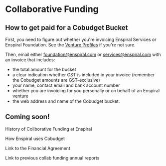 # Collaborative Funding

## How to get paid for a Cobudget Bucket

First, you need to figure out whether you're invoicing Enspiral Services or Enspiral Foundation. See the [Venture Profiles](http://handbook.enspiral.com/venture_profiles.html) if you're not sure.

Then, email either foundation@enspiral.com or services@enspiral.com with an invoice that includes:
* the total amount for the bucket
* a clear indication whether GST is included in your invoice (remember the Cobudget amounts are GST-exclusive)
* your name, contact email and bank account number
* whether you are invoicing for you personally or on behalf of an Enspiral venture
* the web address and name of the Cobudget bucket.

## Coming soon!

History of Collborative Funding at Enspiral

How Enspiral uses Cobudget

Link to the Financial Agreement

Link to previous collab funding annual reports
